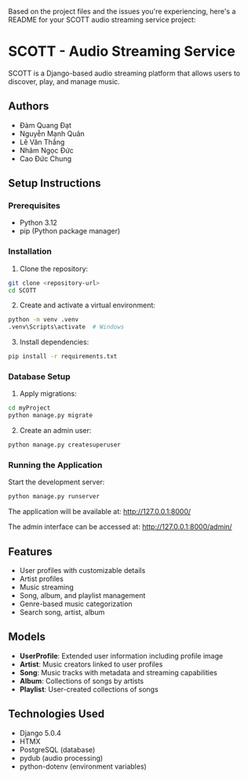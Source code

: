 Based on the project files and the issues you're experiencing, here's a README for your SCOTT audio streaming service project:

# SCOTT - Audio Streaming Service

SCOTT is a Django-based audio streaming platform that allows users to discover, play, and manage music.

## Authors
- Đàm Quang Đạt
- Nguyễn Mạnh Quân
- Lê Văn Thắng
- Nhâm Ngọc Đức
- Cao Đức Chung

## Setup Instructions

### Prerequisites
- Python 3.12
- pip (Python package manager)

### Installation

1. Clone the repository:
```bash
git clone <repository-url>
cd SCOTT
```

2. Create and activate a virtual environment:
```bash
python -m venv .venv
.venv\Scripts\activate  # Windows
```

3. Install dependencies:
```bash
pip install -r requirements.txt
```

### Database Setup

1. Apply migrations:
```bash
cd myProject
python manage.py migrate
```

2. Create an admin user:
```bash
python manage.py createsuperuser
```

### Running the Application

Start the development server:
```bash
python manage.py runserver
```

The application will be available at: http://127.0.0.1:8000/

The admin interface can be accessed at: http://127.0.0.1:8000/admin/

## Features

- User profiles with customizable details
- Artist profiles
- Music streaming
- Song, album, and playlist management
- Genre-based music categorization
- Search song, artist, album

## Models

- **UserProfile**: Extended user information including profile image
- **Artist**: Music creators linked to user profiles
- **Song**: Music tracks with metadata and streaming capabilities
- **Album**: Collections of songs by artists
- **Playlist**: User-created collections of songs

## Technologies Used

- Django 5.0.4
- HTMX
- PostgreSQL (database)
- pydub (audio processing)
- python-dotenv (environment variables)
